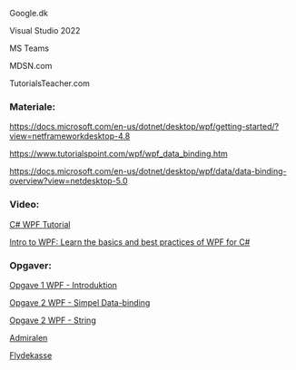 Google.dk

Visual Studio 2022

MS Teams

MDSN.com

TutorialsTeacher.com

### Materiale:

https://docs.microsoft.com/en-us/dotnet/desktop/wpf/getting-started/?view=netframeworkdesktop-4.8

https://www.tutorialspoint.com/wpf/wpf_data_binding.htm

https://docs.microsoft.com/en-us/dotnet/desktop/wpf/data/data-binding-overview?view=netdesktop-5.0

### Video:

[C# WPF Tutorial](https://www.youtube.com/watch?v=t9ivUosw_iI&list=PLih2KERbY1HHOOJ2C6FOrVXIwg4AZ-hk1)

[Intro to WPF: Learn the basics and best practices of WPF for C#](https://www.youtube.com/watch?v=gSfMNjWNoX0)

### Opgaver:

[Opgave 1 WPF - Introduktion](https://intranet.aspit.dk/Fagets_Univers/Softwarekonstruktion/_layouts/15/WopiFrame.aspx?sourcedoc=%7BB1B92134-DB46-43F8-A388-38241BA4C39F%7D&file=Opgave%201%20WPF%20-%20Introduktion%20.docx&action=default&CT=1597991301360&OR=DocLibClassicUI)

[Opgave 2 WPF - Simpel Data-binding](https://intranet.aspit.dk/Fagets_Univers/Softwarekonstruktion/Documents/Materialer/S1/Brugerflader/Cs%20WPF%20-%20Simpel%20Data-binding/NEW%20Cs%20WPF%20%E2%80%93%20simpel%20Data-binding.docx?d=wb29f3b6231fa49f88777502e011e6e87)

[Opgave 2 WPF - String](https://intranet.aspit.dk/Fagets_Univers/Softwarekonstruktion/_layouts/15/WopiFrame.aspx?sourcedoc=%7B475554E7-2E83-4FA9-B3EE-EB7C6C41F801%7D&file=Opgave%202%20WPF%20-%20String.docx&action=default&CT=1639230156601&OR=DocLibClassicUI)

[Admiralen](https://intranet.aspit.dk/Fagets_Univers/Softwarekonstruktion/Documents/Materialer/S1/Brugerflader/Grundl%C3%A6ggende%20WPF/Admiralen.txt)

[Flydekasse](https://intranet.aspit.dk/Fagets_Univers/Softwarekonstruktion/_layouts/15/WopiFrame.aspx?sourcedoc=%7BA0E69334-EB83-4DC5-9631-71D73EBE5315%7D&file=Opgave%20Flydekasse2022%20WPF%20Framework.docx&action=default&CT=1701258479894&OR=DocLibClassicUI)

